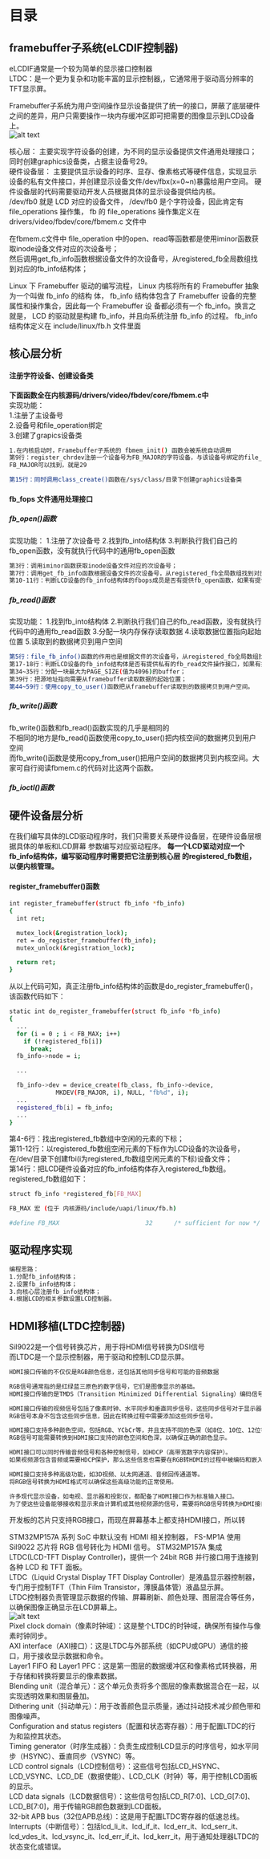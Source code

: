 # 目录

## framebuffer子系统(eLCDIF控制器)
eLCDIF通常是一个较为简单的显示接口控制器  
LTDC：是一个更为复杂和功能丰富的显示控制器,，它通常用于驱动高分辨率的TFT显示屏。


Framebuffer子系统为用户空间操作显示设备提供了统一的接口，屏蔽了底层硬件之间的差异，用户只需要操作一块内存缓冲区即可把需要的图像显示到LCD设备上。  
![alt text](image.png)  

核心层： 主要实现字符设备的创建，为不同的显示设备提供文件通用处理接口；同时创建graphics设备类，占据主设备号29。  
硬件设备层： 主要提供显示设备的时序、显存、像素格式等硬件信息，实现显示设备的私有文件接口，并创建显示设备文件/dev/fbx(x=0~n)暴露给用户空间。 硬件设备层的代码需要驱动开发人员根据具体的显示设备提供给内核。  
/dev/fb0 就是 LCD 对应的设备文件， /dev/fb0 是个字符设备，因此肯定有file_operations 操作集， fb 的 file_operations 操作集定义在 drivers/video/fbdev/core/fbmem.c 文件中   

在fbmem.c文件中 file_operation 中的open、read等函数都是使用iminor函数获取inode设备文件对应的次设备号；  
然后调用get_fb_info函数根据设备文件的次设备号，从registered_fb全局数组找到对应的fb_info结构体；  

Linux 下 Framebuffer 驱动的编写流程， Linux 内核将所有的 Framebuffer 抽象为一个叫做 fb_info 的结构
体， fb_info 结构体包含了 Framebuffer 设备的完整属性和操作集合，因此每一个 Framebuffer 设
备都必须有一个 fb_info。换言之就是， LCD 的驱动就是构建 fb_info，并且向系统注册 fb_info
的过程。 fb_info 结构体定义在 include/linux/fb.h 文件里面   


## 核心层分析

#### 注册字符设备、创建设备类
**下面函数全在内核源码/drivers/video/fbdev/core/fbmem.c中**  
实现功能：  
1.注册了主设备号  
2.设备号和file_operation绑定  
3.创建了grapics设备类  
```sh
1.在内核启动时，Framebuffer子系统的 fbmem_init() 函数会被系统自动调用  
第9行：register_chrdev注册一个设备号为FB_MAJOR的字符设备，与该设备号绑定的file_operations结构体为fb_fops， fb_fops为显示设备提供通用的文件操作接口。
FB_MAJOR可以找到，就是29

第15行：同时调用class_create()函数在/sys/class/目录下创建graphics设备类
```

#### fb_fops 文件通用处理接口
##### fb_open()函数
实现功能： 
1.注册了次设备号
2.找到fb_into结构体
3.判断执行我们自己的fb_open函数，没有就执行代码中的通用fb_open函数
```sh
第3行：调用iminor函数获取inode设备文件对应的次设备号；
第7行：调用get_fb_info函数根据设备文件的次设备号，从registered_fb全局数组找到对应的fb_info结构体；
第10-11行：判断LCD设备的fb_info结构体的fbops成员是否有提供fb_open函数，如果有提供就执行该函数
```

##### fb_read()函数
实现功能： 
1.找到fb_into结构体
2.判断执行我们自己的fb_read函数，没有就执行代码中的通用fb_read函数
3.分配一块内存保存读取数据
4.读取数据位置指向起始位置
5.读取到的数据拷贝到用户空间
```sh
第5行：file_fb_info()函数的作用也是根据文件的次设备号，从registered_fb全局数组找到对应的fb_info结构体；
第17-18行：判断LCD设备的fb_info结构体是否有提供私有的fb_read文件操作接口，如果有提供直接调用LCD的私有fb_read函数并返回； 若没有提供，则继续往下执行通用的fb_read函数；
第34~35行：分配一块最大为PAGE_SIZE(值为4096)的buffer；
第39行：把源地址指向需要从framebuffer读取数据的起始位置；
第44~59行：使用copy_to_user()函数把从framebuffer读取到的数据拷贝到用户空间。
```

##### fb_write()函数
fb_write()函数和fb_read()函数实现的几乎是相同的  
不相同的地方是fb_read()函数使用copy_to_user()把内核空间的数据拷贝到用户空间  
而fb_write()函数是使用copy_from_user()把用户空间的数据拷贝到内核空间。大家可自行阅读fbmem.c的代码对比这两个函数。  

##### fb_ioctl()函数


## 硬件设备层分析
在我们编写具体的LCD驱动程序时，我们只需要关系硬件设备层，在硬件设备层根据具体的单板和LCD屏幕 参数编写对应驱动程序。
**每一个LCD驱动对应一个fb_info结构体，编写驱动程序时需要把它注册到核心层 的registered_fb数组，以便内核管理。**


#### register_framebuffer()函数
```sh
int register_framebuffer(struct fb_info *fb_info)
{
  int ret;

  mutex_lock(&registration_lock);
  ret = do_register_framebuffer(fb_info);
  mutex_unlock(&registration_lock);

  return ret;
}
```
从以上代码可知，真正注册fb_info结构体的函数是do_register_framebuffer()，该函数代码如下：   
```sh
static int do_register_framebuffer(struct fb_info *fb_info)
{
  ...
  for (i = 0 ; i < FB_MAX; i++)
    if (!registered_fb[i])
      break;
  fb_info->node = i;

  ...

  fb_info->dev = device_create(fb_class, fb_info->device,
             MKDEV(FB_MAJOR, i), NULL, "fb%d", i);
  ...
  registered_fb[i] = fb_info;
  ...
}
```
第4-6行：找出registered_fb数组中空闲的元素的下标；  
第11-12行：以registered_fb数组空闲元素的下标作为LCD设备的次设备号，在/dev/目录下创建fbi(i为registered_fb数组空闲元素的下标)设备文件；  
第14行：把LCD硬件设备对应的fb_info结构体存入registered_fb数组。registered_fb数组如下：  
```sh
struct fb_info *registered_fb[FB_MAX]
```

```sh
FB_MAX 宏 (位于 内核源码/include/uapi/linux/fb.h)

#define FB_MAX                        32      /* sufficient for now */
```




## 驱动程序实现

```sh
编程思路：
1.分配fb_info结构体；
2.设置fb_info结构体；
3.向核心层注册fb_info结构体；
4.根据LCD的相关参数设置LCD控制器。
```










## HDMI移植(LTDC控制器)

SiI9022是一个信号转换芯片，用于将HDMI信号转换为DSI信号  
而LTDC是一个显示控制器，用于驱动和控制LCD显示屏。  


```sh
HDMI接口传输的不仅仅是RGB颜色信息，还包括其他同步信号和可能的音频数据

RGB信号通常指的是红绿蓝三原色的数字信号，它们是图像显示的基础。
HDMI接口传输的是TMDS（Transition Minimized Differential Signaling）编码信号，这是一种差分信号编码方式，用于减少电磁干扰并提高信号传输的可靠性。

HDMI接口传输的视频信号包括了像素时钟、水平同步和垂直同步信号，这些同步信号对于显示器来说是必要的，它们控制着图像的刷新率和显示的同步。
RGB信号本身不包含这些同步信息，因此在转换过程中需要添加这些同步信号。

HDMI接口支持多种颜色空间，包括RGB、YCbCr等，并且支持不同的色深（如8位、10位、12位等）。
RGB信号可能需要转换到HDMI接口支持的颜色空间和色深，以确保正确的颜色显示。

HDMI接口可以同时传输音频信号和各种控制信号，如HDCP（高带宽数字内容保护）。
如果视频源包含音频或需要HDCP保护，那么这些信息也需要在RGB转HDMI的过程中被编码和嵌入。

HDMI接口支持多种高级功能，如3D视频、以太网通道、音频回传通道等。
将RGB信号转换为HDMI格式可以确保这些高级功能的正常使用。

许多现代显示设备，如电视、显示器和投影仪，都配备了HDMI接口作为标准输入接口。
为了使这些设备能够接收和显示来自计算机或其他视频源的信号，需要将RGB信号转换为HDMI接口兼容的格式。

```

开发板的芯片只支持RGB接口，而现在屏幕基本上都支持HDMI接口，所以转  


STM32MP157A 系列 SoC 中默认没有 HDMI 相关控制器， FS-MP1A 使用 SiI9022 芯片将 RGB 信号转化为 HDMI 信号。 
STM32MP157A 集成 LTDC(LCD-TFT Display Controller)，提供一个 24bit RGB 并行接口用于连接到各种 LCD 和 TFT 面板。  
LTDC（Liquid Crystal Display TFT Display Controller）是液晶显示器控制器，专门用于控制TFT（Thin Film Transistor，薄膜晶体管）液晶显示屏。  
LTDC控制器负责管理显示数据的传输、屏幕刷新、颜色处理、图层混合等任务，以确保图像正确显示在LCD屏幕上。  
![alt text](LCD-images/image.png)     
Pixel clock domain（像素时钟域）：这是整个LTDC的时钟域，确保所有操作与像素时钟同步。  
AXI interface（AXI接口）：这是LTDC与外部系统（如CPU或GPU）通信的接口，用于接收显示数据和命令。  
Layer1 FIFO 和 Layer1 PFC：这是第一图层的数据缓冲区和像素格式转换器，用于存储和转换将要显示的像素数据。  
Blending unit（混合单元）：这个单元负责将多个图层的像素数据混合在一起，以实现透明效果和图层叠加。  
Dithering unit（抖动单元）：用于改善颜色显示质量，通过抖动技术减少颜色带和图像噪声。  
Configuration and status registers（配置和状态寄存器）：用于配置LTDC的行为和监控其状态。  
Timing generator（时序生成器）：负责生成控制LCD显示的时序信号，如水平同步（HSYNC）、垂直同步（VSYNC）等。  
LCD control signals（LCD控制信号）：这些信号包括LCD_HSYNC、LCD_VSYNC、LCD_DE（数据使能）、LCD_CLK（时钟）等，用于控制LCD面板的显示。  
LCD data signals（LCD数据信号）：这些信号包括LCD_R[7:0]、LCD_G[7:0]、LCD_B[7:0]，用于传输RGB颜色数据到LCD面板。  
32-bit APB bus（32位APB总线）：这是用于配置LTDC寄存器的低速总线。  
Interrupts（中断信号）：包括lcd_li_it、lcd_if_it、lcd_err_it、lcd_serr_it、lcd_vdes_it、lcd_vsync_it、lcd_err_if_it、lcd_kerr_it，用于通知处理器LTDC的状态变化或错误。   